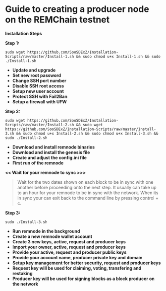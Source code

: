 # Guide to creating a producer node on the REMChain testnet
**Installation Steps**

__Step 1:__

```sudo wget https://github.com/SooSDExZ/Installation-Scripts/raw/master/Install-1.sh && sudo chmod u+x Install-1.sh && sudo ./Install-1.sh```

* **Update and upgrade**
* **Set new root password**
* **Change SSH port number**
* **Disable SSH root access**
* **Setup new user account**
* **Protect SSH with Fail2Ban**
* **Setup a firewall with UFW**

__Step 2:__

```sudo wget https://github.com/SooSDExZ/Installation-Scripts/raw/master/Install-2.sh && sudo wget https://github.com/SooSDExZ/Installation-Scripts/raw/master/Install-3.sh && sudo chmod u+x Install-2.sh && sudo chmod u+x Install-3.sh && sudo ./Install-2.sh```

* **Download and install remnode binaries**
* **Download and install the genesis file**
* **Create and adjust the config.ini file**
* **First run of the remnode**

**<< Wait for your remnode to sync >>>**

> Wait for the two dates shown on each block to be in sync with one another before proceeding onto the next step. It usually can take up to an hour for your remnode to be in sync with the network. When its in sync your can exit back to the command line by pressing control + c.

__Step 3:__

```sudo ./Install-3.sh```

* **Run remnode in the background**
* **Create a new remnode wallet account**
* **Create 3 new keys, active, request and producer keys**
* **Import your owner, active, request and producer keys**
* **Provide your active, request and producer public keys**
* **Provide your account name, producer private key and domain**
* **Setup key management for better security, request and producer keys**
* **Request key will be used for claiming, voting, transfering and restaking**
* **Producer key will be used for signing blocks as a block producer on the network**
